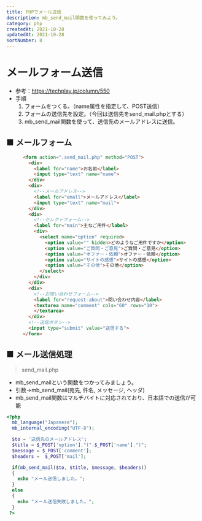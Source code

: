 ```yaml
---
title: PHPでメール送信
description: mb_send_mail関数を使ってみよう。
category: php
createdAt: 2021-10-28
updatedAt: 2021-10-28
sortNumber: 8
---
```


# メールフォーム送信
- 参考：https://techplay.jp/column/550
- 手順
	1. フォームをつくる。（name属性を指定して、POST送信）
	2. フォームの送信先を設定。（今回は送信先をsend_mail.phpとする）
	3. mb_send_mail関数を使って、送信先のメールアドレスに送信。
## ■ メールフォーム
```html
      <form action=".send_mail.php" method="POST">
        <div>
          <label for="name">お名前</label>
          <input type="text" name="name">
        </div>
        <div>
          <!--メールアドレス-->
          <label for="emall">メールアドレス</label>
          <input type="text" name="mail">
        </div>
        <div>
          <!--セレクトフォーム-->
          <label for="main">主なご用件</label>
          <div>
            <select name="option" required>
              <option value="" hidden>どのようなご用件ですか</option>
              <option value="ご質問・ご意見">ご質問・ご意見</option>
              <option value="オファー・依頼">オファー・依頼</option>
              <option value="サイトの感想">サイトの感想</option>
              <option value="その他">その他</option>
            </select>
          </div>
        </div>
        <div>
          <!--お問い合わせフォーム-->
          <label for="request-about">問い合わせ内容</label>
          <textarea name="comment" cols="60" rows="10">
          </textarea>
        </div>
        <!--送信ボタン-->
        <input type="submit" value="送信する">
      </form>
```

##  ■ メール送信処理
> send_mail.php
- mb_send_mailという関数をつかってみましょう。
- 引数→mb_send_mail(宛先, 件名, メッセージ, ヘッダ)
- mb_send_mail関数はマルチバイトに対応されており、日本語での送信が可能
```php
<?php
  mb_language("Japanese");
  mb_internal_encoding("UTF-8");

  $to = '送信先のメールアドレス';
  $title = $_POST['option']."(".$_POST['name'].")";
  $message = $_POST['comment'];
  $headers =  $_POST['mail'];

  if(mb_send_mail($to, $title, $message, $headers))
  {
    echo "メール送信しました。";
  }
  else
  {
    echo "メール送信失敗しました。";
  }
 ?>

